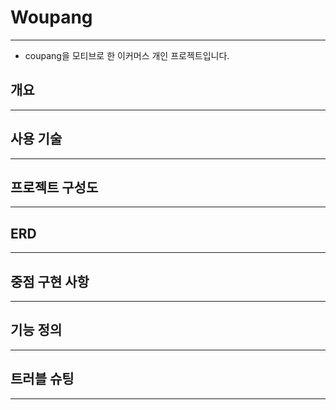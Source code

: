 # Woupang 
- - -
 - coupang을 모티브로 한 이커머스 개인 프로젝트입니다.


## 개요 
- - -

## 사용 기술
- - -

## 프로젝트 구성도
- - -

## ERD
- - -

## 중점 구현 사항
- - -

## 기능 정의
- - -

## 트러블 슈팅
- - -



